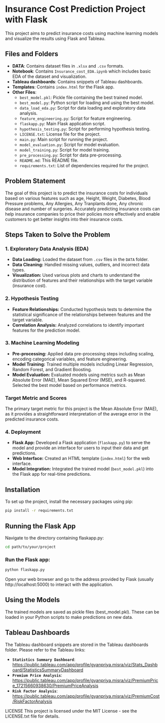 # Insurance Cost Prediction Project with Flask

This project aims to predict insurance costs using machine learning models and visualize the results using Flask and Tableau.

## Files and Folders

- **DATA**: Contains dataset files in `.xlsx` and `.csv` formats.
- **Notebook**: Contains `Insurance_cost_EDA.ipynb` which includes basic EDA of the dataset and visualization.
- **Tableau dashboards**: Contains snippets of Tableau dashboards.
- **Templates**: Contains `index.html` for the Flask app.
- **Other Files**:
  - `best_model.pkl`: Pickle file containing the best trained model.
  - `best_model.py`: Python script for loading and using the best model.
  - `data_load_eda.py`: Script for data loading and exploratory data analysis.
  - `feature_engineering.py`: Script for feature engineering.
  - `flaskapp.py`: Main Flask application script.
  - `hypothesis_testing.py`: Script for performing hypothesis testing.
  - `LICENSE.txt`: License file for the project.
  - `main.py`: Main script for running the project.
  - `model_evaluation.py`: Script for model evaluation.
  - `model_training.py`: Script for model training.
  - `pre_processing.py`: Script for data pre-processing.
  - `README.md`: This README file.
  - `requirements.txt`: List of dependencies required for the project.

## Problem Statement

The goal of this project is to predict the insurance costs for individuals based on various features such as age, Height, Weight, Diabetes, Blood Pressure problems, Any Allergies, Any Tranplants done, Any chronic disease and number of surgeries.
Accurately predicting insurance costs can help insurance companies to price their policies more effectively and enable customers to get better insights into their insurance costs.

## Steps Taken to Solve the Problem

### 1. Exploratory Data Analysis (EDA)

- **Data Loading:** Loaded the dataset from `.csv` files in the `DATA` folder.
- **Data Cleaning:** Handled missing values, outliers, and incorrect data types.
- **Visualization:** Used various plots and charts to understand the distribution of features and their relationships with the target variable (insurance cost).

### 2. Hypothesis Testing

- **Feature Relationships:** Conducted hypothesis tests to determine the statistical significance of the relationships between features and the target variable.
- **Correlation Analysis:** Analyzed correlations to identify important features for the prediction model.

### 3. Machine Learning Modeling

- **Pre-processing:** Applied data pre-processing steps including scaling, encoding categorical variables, and feature engineering.
- **Model Training:** Trained multiple models including Linear Regression, Random Forest, and Gradient Boosting.
- **Model Evaluation:** Evaluated models using metrics such as Mean Absolute Error (MAE), Mean Squared Error (MSE), and R-squared. Selected the best model based on performance metrics.

### Target Metric and Scores

The primary target metric for this project is the Mean Absolute Error (MAE), as it provides a straightforward interpretation of the average error in the predicted insurance costs.


### 4. Deployment

- **Flask App:** Developed a Flask application (`flaskapp.py`) to serve the model and provide an interface for users to input their data and get predictions.
- **Web Interface:** Created an HTML template (`index.html`) for the web interface.
- **Model Integration:** Integrated the trained model (`best_model.pkl`) into the Flask app for real-time predictions.

## Installation

To set up the project, install the necessary packages using pip:

```bash
pip install -r requirements.txt
```

## Running the Flask App
Navigate to the directory containing flaskapp.py:

```bash
cd path/to/your/project
```

### Run the Flask app:

```bash
python flaskapp.py
```

Open your web browser and go to the address provided by Flask (usually http://localhost:5000) to interact with the application.

## Using the Models
The trained models are saved as pickle files (best_model.pkl). These can be loaded in your Python scripts to make predictions on new data.

## Tableau Dashboards
The Tableau dashboard snippets are stored in the Tableau dashboards folder. Please refer to the Tableau links:


- **`Statistics Summary Dashboard`**: https://public.tableau.com/app/profile/gyanpriya.misra/viz/Stats_Dashboard/StatisticsSummaryDashboard
- **`Premium Price Analysis`**: https://public.tableau.com/app/profile/gyanpriya.misra/viz/PremiumPrice_17215660938630/PremiumPriceAnalysis
- **`Risk Factor Analysis`**: https://public.tableau.com/app/profile/gyanpriya.misra/viz/PremiumCost/RiskFactorAnalysis

LICENSE
This project is licensed under the MIT License - see the LICENSE.txt file for details.
